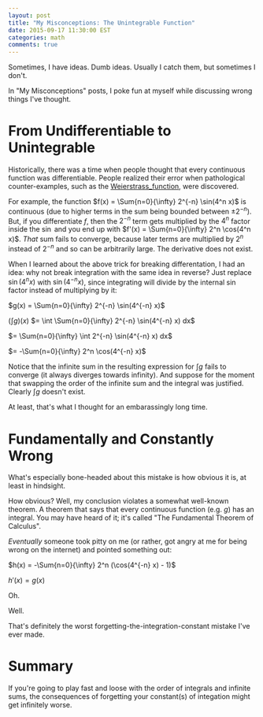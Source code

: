 ```yaml
---
layout: post
title: "My Misconceptions: The Unintegrable Function"
date: 2015-09-17 11:30:00 EST
categories: math
comments: true
---
```


Sometimes, I have ideas.
Dumb ideas.
Usually I catch them, but sometimes I don't.

In "My Misconceptions" posts, I poke fun at myself while discussing wrong things I've thought.

# From Undifferentiable to Unintegrable

Historically, there was a time when people thought that every continuous function was differentiable.
People realized their error when pathological counter-examples, such as the [Weierstrass_function](https://en.wikipedia.org/wiki/Weierstrass_function), were discovered.

For example, the function $f(x) = \Sum{n=0}{\infty} 2^{-n} \sin(4^n x)$ is continuous (due to higher terms in the sum being bounded between $\pm 2^{-n}$).
But, if you differentiate $f$, then the $2^{-n}$ term gets multiplied by the $4^n$ factor inside the $\sin$ and you end up with $f'(x) = \Sum{n=0}{\infty} 2^n \cos(4^n x)$.
*That* sum fails to converge, because later terms are multiplied by $2^n$ instead of $2^{-n}$ and so can be arbitrarily large.
The derivative does not exist.

When I learned about the above trick for breaking differentation, I had an idea: why not break integration with the same idea in reverse?
Just replace $\sin(4^n x)$ with $\sin(4^{-n} x)$, since integrating will divide by the internal $\sin$ factor instead of multiplying by it:

$g(x) = \Sum{n=0}{\infty} 2^{-n} \sin(4^{-n} x)$

$(\int g)(x)$
$= \int \Sum{n=0}{\infty} 2^{-n} \sin(4^{-n} x) dx$

$= \Sum{n=0}{\infty} \int 2^{-n} \sin(4^{-n} x) dx$

$= -\Sum{n=0}{\infty} 2^n \cos(4^{-n} x)$

Notice that the infinite sum in the resulting expression for $\int g$ fails to converge (it always diverges towards infinity).
And suppose for the moment that swapping the order of the infinite sum and the integral was justified.
Clearly $\int g$ doesn't exist.

At least, that's what I thought for an embarassingly long time.

# Fundamentally and Constantly Wrong

What's especially bone-headed about this mistake is how obvious it is, at least in hindsight.

How obvious?
Well, my conclusion violates a somewhat well-known theorem.
A theorem that says that every continuous function (e.g. $g$) has an integral.
You may have heard of it; it's called "The Fundamental Theorem of Calculus".

*Eventually* someone took pitty on me (or rather, got angry at me for being wrong on the internet) and pointed something out:

$h(x) = -\Sum{n=0}{\infty} 2^n (\cos(4^{-n} x) - 1)$

$h'(x) = g(x)$

Oh.

Well.

That's definitely the worst forgetting-the-integration-constant mistake I've ever made.

# Summary

If you're going to play fast and loose with the order of integrals and infinite sums, the consequences of forgetting your constant(s) of integation might get infinitely worse.
